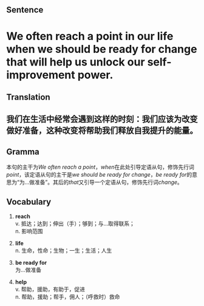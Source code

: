 ## Sentence

<h1>We often reach a point in our life when we should be ready for change that will help us unlock our self-improvement power.</h1>

## Translation

<h2>我们在生活中经常会遇到这样的时刻：我们应该为改变做好准备，这种改变将帮助我们释放自我提升的能量。</h2>

## Gramma     

本句的主干为*We often reach a point*，*when*在此处引导定语从句，修饰先行词*point*，该定语从句的主干是*we should be ready for change*，*be ready for*的意思为“为...做准备”。其后的*that*又引导一个定语从句，修饰先行词*change*。       

## Vocabulary   

1. **reach**     
v. 抵达；达到；伸出（手）；够到；与...取得联系；    
n. 影响范围       

2. **life**      
n. 生命，性命；生物；一生；生活；人生       

3. **be ready for**      
为...做准备       

4. **help**      
v. 帮助，援助，有助于，促进       
n. 帮助，援助；帮手，佣人；（呼救时）救命       

